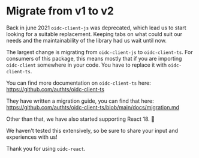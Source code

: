 # Migrate from v1 to v2

Back in june 2021 `oidc-client-js` was deprecated, which lead us to start
looking for a suitable replacement. Keeping tabs on what could suit our needs
and the maintainability of the library had us wait until now.

The largest change is migrating from `oidc-client-js` to `oidc-client-ts`. For
consumers of this package, this means mostly that if you are importing
`oidc-client` somewhere in your code. You have to replace it with
`oidc-client-ts`.

You can find more documentation on `oidc-client-ts` here:
https://github.com/authts/oidc-client-ts

They have written a migration guide, you can find that here:
https://github.com/authts/oidc-client-ts/blob/main/docs/migration.md

Other than that, we have also started supporting React 18. 🚀

We haven't tested this extensively, so be sure to share your input and
experiences with us!

Thank you for using `oidc-react`.
